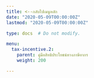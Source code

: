 ```yaml
---
title: <--กลับไปเมนูหลัก
date: "2020-05-09T00:00:00Z"
lastmod: "2020-05-09T00:00:00Z"

type: docs  # Do not modify.

menu:
  tax-incentive.2:
    parent: คู่มือสิทธิประโยชน์ทางภาษีอากร
    weight: 200

---
```


<script>
   var files = '/KM/customs/customs/tax-incentive/'
   //document.location = files
   location.replace(files)
</script>